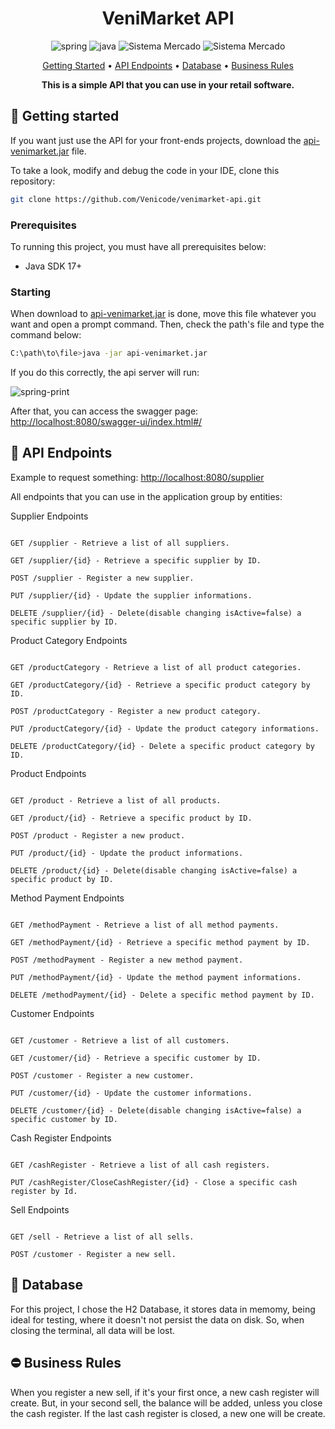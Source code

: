 [SPRING_BADGE]: https://img.shields.io/badge/spring-%236DB33F.svg?style=for-the-badge&logo=spring&logoColor=white
[JAVA_BADGE]:https://img.shields.io/badge/java-%23ED8B00.svg?style=for-the-badge&logo=openjdk&logoColor=white
<h1 align="center" style="font-weight: bold;">VeniMarket API </h1>
<div align="center">
  
![spring][SPRING_BADGE]
![java][JAVA_BADGE]
<img src="https://img.shields.io/badge/H2 Database-blue?style=for-the-badge&logo=java" alt="Sistema Mercado">
<img src="https://img.shields.io/badge/Swagger-green?style=for-the-badge&logo=java" alt="Sistema Mercado">
</div>
<p align="center">
 <a href="#started">Getting Started</a> • 
  <a href="#routes">API Endpoints</a> •
 <a href="#database">Database</a> •
   <a href="#br">Business Rules</a>
</p>
<p align="center">
  <b>This is a simple API that you can use in your retail software.</b>
</p>
<h2 id="started">🚀 Getting started</h2>
<p>If you want just use the API for your front-ends projects, download the <a href="https://www.transfernow.net/dl/202406204jSKnS5V">api-venimarket.jar</a> file.</p>
<p>To take a look, modify and debug the code in your IDE, clone this repository:</p>

```bash
git clone https://github.com/Venicode/venimarket-api.git
```

<h3>Prerequisites</h3>

<p>To running this project, you must have all prerequisites below:</p>

- Java SDK 17+

<h3>Starting</h3>

<p>When download to <a href="https://www.transfernow.net/dl/202406204jSKnS5V">api-venimarket.jar</a> is done, move this file whatever you want and open a prompt command. Then, check the path's file and type the command below:</p>

```bash
C:\path\to\file>java -jar api-venimarket.jar
```
<p>If you do this correctly, the api server will run: </p>

![spring-print](https://github.com/Venicode/venimarket-api/assets/44931124/5d40b74f-bea1-4430-ae67-240d5fd4b0ab)

<p>After that, you can access the swagger page: <a href="http://localhost:8080/swagger-ui/index.html#/">http://localhost:8080/swagger-ui/index.html#/</a></p>

<h2 id="routes">📍 API Endpoints</h2>

<p>Example to request something: <a href="http://localhost:8080/supplier">http://localhost:8080/supplier</a></p>
<p>All endpoints that you can use in the application group by entities:</p>

<p>Supplier Endpoints</p>

```

GET /supplier - Retrieve a list of all suppliers.

GET /supplier/{id} - Retrieve a specific supplier by ID.

POST /supplier - Register a new supplier.

PUT /supplier/{id} - Update the supplier informations.

DELETE /supplier/{id} - Delete(disable changing isActive=false) a specific supplier by ID.

```

<p>Product Category Endpoints</p>

```

GET /productCategory - Retrieve a list of all product categories.

GET /productCategory/{id} - Retrieve a specific product category by ID.

POST /productCategory - Register a new product category.

PUT /productCategory/{id} - Update the product category informations.

DELETE /productCategory/{id} - Delete a specific product category by ID.

```

<p>Product Endpoints</p>

```

GET /product - Retrieve a list of all products.

GET /product/{id} - Retrieve a specific product by ID.

POST /product - Register a new product.

PUT /product/{id} - Update the product informations.

DELETE /product/{id} - Delete(disable changing isActive=false) a specific product by ID.

```

<p>Method Payment Endpoints</p>

```

GET /methodPayment - Retrieve a list of all method payments.

GET /methodPayment/{id} - Retrieve a specific method payment by ID.

POST /methodPayment - Register a new method payment.

PUT /methodPayment/{id} - Update the method payment informations.

DELETE /methodPayment/{id} - Delete a specific method payment by ID.

```

<p>Customer Endpoints</p>

```

GET /customer - Retrieve a list of all customers.

GET /customer/{id} - Retrieve a specific customer by ID.

POST /customer - Register a new customer.

PUT /customer/{id} - Update the customer informations.

DELETE /customer/{id} - Delete(disable changing isActive=false) a specific customer by ID.

```

<p>Cash Register Endpoints</p>

```

GET /cashRegister - Retrieve a list of all cash registers.

PUT /cashRegister/CloseCashRegister/{id} - Close a specific cash register by Id.

```

<p>Sell Endpoints</p>

```

GET /sell - Retrieve a list of all sells.

POST /customer - Register a new sell.

```

<h2 id="database">📝 Database</h2>

<p>For this project, I chose the H2 Database, it stores data in memomy, being ideal for testing, where it doesn't not persist the data on disk. So, when closing the terminal, all data will be lost.</p>

<h2 id="br">⛔ Business Rules</h2>

<p>When you register a new sell, if it's your first once, a new cash register will create. But, in your second sell, the balance will be added, unless you close the cash register. If the last cash register is closed, a new one will be create.</p>

